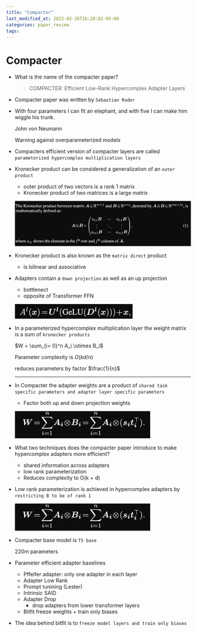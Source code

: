 ```yaml
---
title: "Compacter"
last_modified_at: 2022-02-26T16:20:02-05:00
categories: paper_review
tags: 
---
```


# Compacter

- What is the name of the compacter paper?
    
    > COMPACTER:
    Efficient Low-Rank Hypercomplex Adapter Layers
    > 
    
- Compacter paper was written by `Sebastian Ruder`
    
    
- With four parameters I can fit an elephant,
and with five I can make him wiggle his trunk.
    
    John von Neumann
    
    Warning against overparameterized models
    
- Compacters efficient version of compacter layers are called `parameterized hypercomplex multiplication layers`
    
    
- Kronecker product can be considered a generalization of an `outer product`
    - outer product of two vectors is a rank 1 matrix
    - Kronecker product of two matrices is a large matrix
    
    ![Untitled](Compacter%20a9a7d/Untitled.png)
    
- Kronecker product is also known as the `matrix direct` product
    - is bilinear and associative
    
- Adapters contain a `down projection` as well as an up projection
    - bottlenect
    - opposite of Transformer FFN
    
    ![Untitled](Compacter%20a9a7d/Untitled%201.png)
    
- In a parameterized hypercomplex multiplication layer the weight matrix is a sum of `kronecker products`
    
    $W = \sum_{i= 0}^n A_i \otimes B_i$
    
    Parameter complexity is $O(kd/n)$
    
    reduces parameters by factor  $\frac{1}{n}$
    
    ---
    
- In Compacter the adapter weights are a product of `shared task specific parameters and adapter layer specific parameters`
    - Factor both up and down projection weights
    
    ![Untitled](Compacter%20a9a7d/Untitled%202.png)
    
- What two techniques does the compacter paper introduce to make hypercomplex adapters more efficient?
    - shared information across adapters
    - low rank parameterization
    - Reduces complexity to O(k + d)
    
- Low rank parameterization is achieved in hypercomplex adapters by `restricting B to be of rank 1`
    
    ![Untitled](Compacter%20a9a7d/Untitled%203.png)
    
- Compacter base model is `T5 base`
    
    220m parameters 
    
- Parameter efficient adapter baselines
    - Pffeifer adapter: only one adapter in each layer
    - Adapter Low Rank
    - Prompt tunining (Lester)
    - Intrinsic SAID
    - Adapter Drop
        - drop adapters from lower transformer layers
    - Bitfit freeze weights + train only biases
    
- The idea behind bitfit is to `freeze model layers and train only biases`